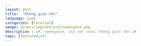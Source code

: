 ```yaml
---
layout: post
title:  "Không gian tên"
language: jane
categories: [tutorial]
image: assets/img/netcore/namespace.png
description : c#, namespace, asp net core, không gian tên c#
tags: [featured,c#]
---
```


